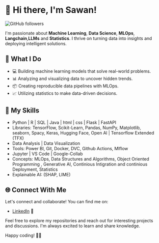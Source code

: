 # 👋 Hi there, I'm Sawan!

![GitHub followers](https://img.shields.io/github/followers/sawanjr?label=Follow&style=social)

I'm passionate about **Machine Learning**, **Data Science**, **MLOps**, **Langchain**,**LLMs** and **Statistics**. I thrive on turning data into insights and deploying intelligent solutions.

## 🚀 What I Do

- 💻 Building machine learning models that solve real-world problems.
- 📊 Analyzing and visualizing data to uncover hidden trends.
- 📦 Creating reproducible data pipelines with MLOps.
- 📈 Utilizing statistics to make data-driven decisions.

## 🌱 My Skills

- Python | R | SQL | Java | html | css | Flask | FastAPI
- Libraries: TensorFlow, Scikit-Learn, Pandas, NumPy, Matplotlib, seaborn, Spacy, Keras, Hugging Face, Open Al | Tensorflow Extended (TFX)
- Data Analysis | Data Visualization
- Tools: Power Bl, Git, Docker, DVC, Github Actions, Mlflow 
- Jupyter | VS Code | Google-Collab
- Concepts: MLOps, Data Structures and Algorithms, Object Oriented Programming , Generative AI, Continious Intigration and continious Deployment, Statistics
- Explainable AI: (SHAP, LIME)
## 🌐 Connect With Me

Let's connect and collaborate! You can find me on:

- [LinkedIn](https://www.linkedin.com/in/sawan-kumar-bb8793243/) 💼

Feel free to explore my repositories and reach out for interesting projects and discussions. I'm always excited to learn and share knowledge.

Happy coding! 👨‍💻
